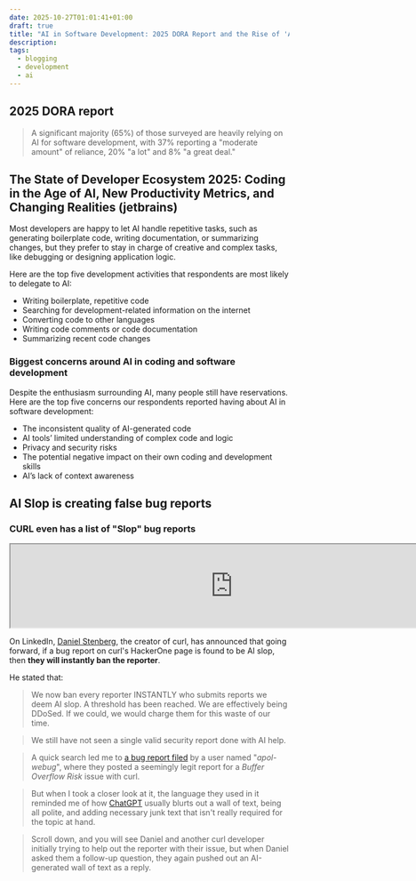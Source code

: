 ```yaml
---
date: 2025-10-27T01:01:41+01:00
draft: true
title: "AI in Software Development: 2025 DORA Report and the Rise of 'AI Slop' Bug Reports"
description:
tags:
  - blogging
  - development
  - ai
---
```

## 2025 DORA report 

> A significant majority (65%) of those surveyed are heavily relying on AI for software development, with 37% reporting a "moderate amount" of reliance, 20% "a lot" and 8% "a great deal."

## The State of Developer Ecosystem 2025: Coding in the Age of AI, New Productivity Metrics, and Changing Realities (jetbrains)

Most developers are happy to let AI handle repetitive tasks, such as generating boilerplate code, writing documentation, or summarizing changes, but they prefer to stay in charge of creative and complex tasks, like debugging or designing application logic.

Here are the top five development activities that respondents are most likely to delegate to AI:

- Writing boilerplate, repetitive code
- Searching for development-related information on the internet
- Converting code to other languages
- Writing code comments or code documentation
- Summarizing recent code changes

### Biggest concerns around AI in coding and software development

Despite the enthusiasm surrounding AI, many people still have reservations. Here are the top five concerns our respondents reported having about AI in software development:

- The inconsistent quality of AI-generated code
- AI tools’ limited understanding of complex code and logic
- Privacy and security risks
- The potential negative impact on their own coding and development skills
- AI’s lack of context awareness

## AI Slop is creating false bug reports

### CURL even has a list of "Slop" bug reports
<iframe width="800" src="https://gist.githubusercontent.com/bagder/07f7581f6e3d78ef37dfbfc81fd1d1cd/raw/9244dd283a4f4bd5f0c5e03701ffdf34a413abea/slop.md"></iframe>

On LinkedIn, [Daniel Stenberg](https://www.linkedin.com/posts/danielstenberg_hackerone-curl-activity-7324820893862363136-glb1?ref=news.itsfoss.com), the creator of curl, has announced that going forward, if a bug report on curl's HackerOne page is found to be AI slop, then **they will instantly ban the reporter**.

He stated that:

> We now ban every reporter INSTANTLY who submits reports we deem AI slop. A threshold has been reached. We are effectively being DDoSed. If we could, we would charge them for this waste of our time.  

> We still have not seen a single valid security report done with AI help.

> A quick search led me to [a bug report filed](https://hackerone.com/reports/2887487?ref=news.itsfoss.com) by a user named "_apol-webug_", where they posted a seemingly legit report for a _Buffer Overflow Risk_ issue with curl.

> But when I took a closer look at it, the language they used in it reminded me of how [ChatGPT](https://chatgpt.com/?ref=news.itsfoss.com) usually blurts out a wall of text, being all polite, and adding necessary junk text that isn't really required for the topic at hand.

> Scroll down, and you will see Daniel and another curl developer initially trying to help out the reporter with their issue, but when Daniel asked them a follow-up question, they again pushed out an AI-generated wall of text as a reply.